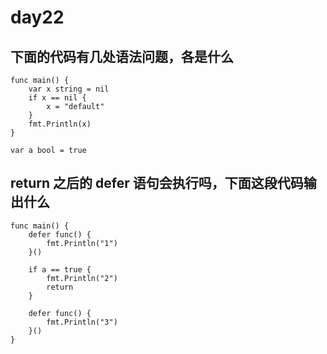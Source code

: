 # day22

## 下面的代码有几处语法问题，各是什么

```golang
func main() {
    var x string = nil
    if x == nil {
        x = "default"
    }
    fmt.Println(x)
}

var a bool = true
```

## return 之后的 defer 语句会执行吗，下面这段代码输出什么

```golang
func main() {
    defer func() {
        fmt.Println("1")
    }()

    if a == true {
        fmt.Println("2")
        return
    }

    defer func() {
        fmt.Println("3")
    }()
}
```
